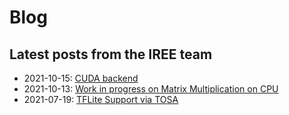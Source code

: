 # Blog

## Latest posts from the IREE team

* 2021-10-15: [CUDA backend](./2021-10-15-cuda-backend.md)
* 2021-10-13: [Work in progress on Matrix Multiplication on CPU](./2021-10-13-mmt4d.md)
* 2021-07-19: [TFLite Support via TOSA](./2021-07-19-tflite-tosa.md)
